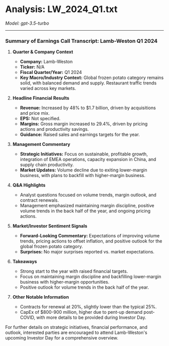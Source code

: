# Analysis: LW_2024_Q1.txt

*Model: gpt-3.5-turbo*

---

### Summary of Earnings Call Transcript: Lamb-Weston Q1 2024

1. **Quarter & Company Context**
   - **Company:** Lamb-Weston
   - **Ticker:** N/A
   - **Fiscal Quarter/Year:** Q1 2024
   - **Key Macro/Industry Context:** Global frozen potato category remains solid, with balanced demand and supply. Restaurant traffic trends varied across key markets.

2. **Headline Financial Results**
   - **Revenue:** Increased by 48% to $1.7 billion, driven by acquisitions and price mix.
   - **EPS:** Not specified.
   - **Margins:** Gross margin increased to 29.4%, driven by pricing actions and productivity savings.
   - **Guidance:** Raised sales and earnings targets for the year.

3. **Management Commentary**
   - **Strategic Initiatives:** Focus on sustainable, profitable growth, integration of EMEA operations, capacity expansion in China, and supply chain productivity.
   - **Market Updates:** Volume decline due to exiting lower-margin business, with plans to backfill with higher-margin business.

4. **Q&A Highlights**
   - Analyst questions focused on volume trends, margin outlook, and contract renewals.
   - Management emphasized maintaining margin discipline, positive volume trends in the back half of the year, and ongoing pricing actions.

5. **Market/Investor Sentiment Signals**
   - **Forward-Looking Commentary:** Expectations of improving volume trends, pricing actions to offset inflation, and positive outlook for the global frozen potato category.
   - **Surprises:** No major surprises reported vs. market expectations.

6. **Takeaways**
   - Strong start to the year with raised financial targets.
   - Focus on maintaining margin discipline and backfilling lower-margin business with higher-margin opportunities.
   - Positive outlook for volume trends in the back half of the year.

7. **Other Notable Information**
   - Contracts for renewal at 20%, slightly lower than the typical 25%.
   - CapEx of $800-900 million, higher due to pent-up demand post-COVID, with more details to be provided during Investor Day.

For further details on strategic initiatives, financial performance, and outlook, interested parties are encouraged to attend Lamb-Weston's upcoming Investor Day for a comprehensive overview.